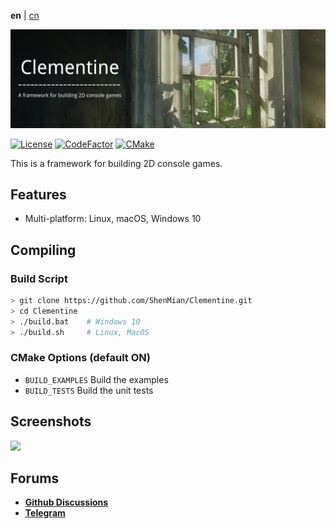 **en** | [cn]

![Banner](docs/banner.png)  

[![License](https://img.shields.io/github/license/ShenMian/Clementine)](https://github.com/ShenMian/Clementine/blob/master/LICENSE)
[![CodeFactor](https://www.codefactor.io/repository/github/shenmian/clementine/badge)](https://www.codefactor.io/repository/github/shenmian/clementine)
[![CMake](https://github.com/ShenMian/Clementine/workflows/CMake/badge.svg?branch=master)](https://github.com/ShenMian/Clementine/actions?query=workflow%3ACMake)

This is a framework for building 2D console games.  

## Features
- Multi-platform: Linux, macOS, Windows 10

## Compiling

### Build Script
``` bash
> git clone https://github.com/ShenMian/Clementine.git
> cd Clementine
> ./build.bat    # Windows 10
> ./build.sh     # Linux, MacOS
```

### CMake Options (default ON)
- `BUILD_EXAMPLES` Build the examples
- `BUILD_TESTS`    Build the unit tests

## Screenshots
![](doc/picture_0.png)  

## Forums
- [**Github Discussions**](https://github.com/ShenMian/Clementine/discussions)
- [**Telegram**](https://t.me/shenmian)

[cn]: README-cn.md
